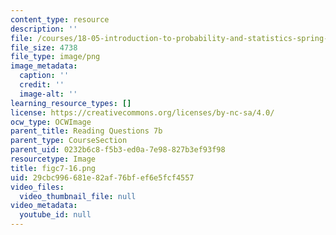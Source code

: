 ```yaml
---
content_type: resource
description: ''
file: /courses/18-05-introduction-to-probability-and-statistics-spring-2014/29cbc996681e82af76bfef6e5fcf4557_figc7-16.png
file_size: 4738
file_type: image/png
image_metadata:
  caption: ''
  credit: ''
  image-alt: ''
learning_resource_types: []
license: https://creativecommons.org/licenses/by-nc-sa/4.0/
ocw_type: OCWImage
parent_title: Reading Questions 7b
parent_type: CourseSection
parent_uid: 0232b6c8-f5b3-ed0a-7e98-827b3ef93f98
resourcetype: Image
title: figc7-16.png
uid: 29cbc996-681e-82af-76bf-ef6e5fcf4557
video_files:
  video_thumbnail_file: null
video_metadata:
  youtube_id: null
---
```

